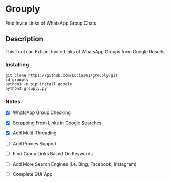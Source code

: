 # Grouply
Find Invite Links of WhatsApp Group Chats

## Description
This Tool can Extract Invite Links of WhatsApp Groups from Google Results.

### Installing

```
git clone https://github.com/Lucia361/grouply.git
cd grouply
python3 -m pip install google
python3 grouply.py
```
### Notes
 - [x] WhatsApp Group Checking  <br>
 - [x] Scrapping From Links in Google Searches <br>
 - [x] Add Multi-Threading <br>
 - [ ] Add Proxies Support<br>
 - [ ] Find Group Links Based On Keywords <br>
 - [ ] Add More Search Engines (i.e. Bing, Facebook, Instagram) <br>
 - [ ] Complete GUI App <br>


